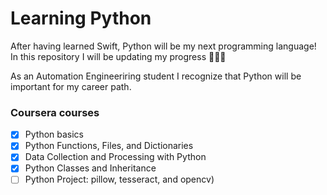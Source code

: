 # Learning Python

After having learned Swift, Python will be my next programming language! In this repository I will be updating my progress 👨🏽‍💻


As an Automation Engineeriring student I recognize that Python will be important for my career path.

### Coursera courses
- [x] Python basics
- [x] Python Functions, Files, and Dictionaries
- [X] Data Collection and Processing with Python
- [X] Python Classes and Inheritance
- [ ] Python Project: pillow, tesseract, and opencv)